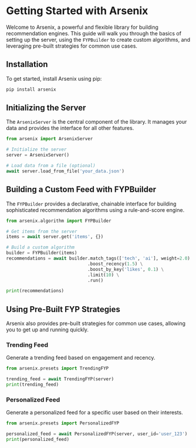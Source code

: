 # Getting Started with Arsenix

Welcome to Arsenix, a powerful and flexible library for building recommendation engines. This guide will walk you through the basics of setting up the server, using the `FYPBuilder` to create custom algorithms, and leveraging pre-built strategies for common use cases.

## Installation

To get started, install Arsenix using pip:

```bash
pip install arsenix
```

## Initializing the Server

The `ArsenixServer` is the central component of the library. It manages your data and provides the interface for all other features.

```python
from arsenix import ArsenixServer

# Initialize the server
server = ArsenixServer()

# Load data from a file (optional)
await server.load_from_file('your_data.json')
```

## Building a Custom Feed with FYPBuilder

The `FYPBuilder` provides a declarative, chainable interface for building sophisticated recommendation algorithms using a rule-and-score engine.

```python
from arsenix.algorithm import FYPBuilder

# Get items from the server
items = await server.get('items', {})

# Build a custom algorithm
builder = FYPBuilder(items)
recommendations = await builder.match_tags(['tech', 'ai'], weight=2.0) \
                               .boost_recency(1.5) \
                               .boost_by_key('likes', 0.1) \
                               .limit(10) \
                               .run()

print(recommendations)
```

## Using Pre-Built FYP Strategies

Arsenix also provides pre-built strategies for common use cases, allowing you to get up and running quickly.

### Trending Feed

Generate a trending feed based on engagement and recency.

```python
from arsenix.presets import TrendingFYP

trending_feed = await TrendingFYP(server)
print(trending_feed)
```

### Personalized Feed

Generate a personalized feed for a specific user based on their interests.

```python
from arsenix.presets import PersonalizedFYP

personalized_feed = await PersonalizedFYP(server, user_id='user_123')
print(personalized_feed)
```